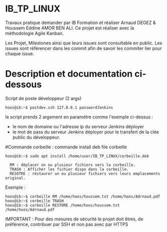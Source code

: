 # IB_TP_LINUX
Travaux pratique demander par IB Formation et réaliser Arnaud DEGEZ &amp; Houssem Eddine AMOR BEN ALI.
Ce projet est réaliser avec la méthodologie Agile Kanban.

Les Projet, Milestones ainsi que leurs issues sont consultable en public.
Les issues sont référencer dans les commit afin de savoir les commiter lier pour chaque issue.



# Description et documentation ci-dessous

Script de poste développeur (2 args)
```console
hoos@ib:~$ postdev.ssh 127.0.0.1 passwordJenkins
```
le script prends 2 argement en paramétre comme l'exemple ci-dessus :
- le nom de domaine ou l'adresse ip du serveur Jenkins déployer
- le mot de pass du serveur Jenkins déployer pour le transfert de la clée public du développeur.



#Commande corbeille :
commande install deb file corbeille
```console
hoos@ib:~$ sudo apt install /home/user/IB_TP_LINUX/corbeille.deb
```
      RM : déplacer un ou plusieur fichiers vers la corbeille.
      TRASH : Afficher les fichier dispo dans la corbeille.
      RESOTRE : réstaurer un ou plusieur fichiers vers leurs emplacements original.
      
Exemple :
```console
hoos@ib:~$ corbeille RM /home/hoos/houssem.txt /home/hoos/Adrnaud.pdf
hoos@ib:~$ corbeille TRASH
hoos@ib:~$ corbeille RESTORE /home/hoos/houssem.txt /home/hoos/Adrnaud.pdf
```



IMPORTANT : Pour des mesures de sécurité le projet doit êtres, de préférence, contribuer par SSH et non pas avec par HTTPS
